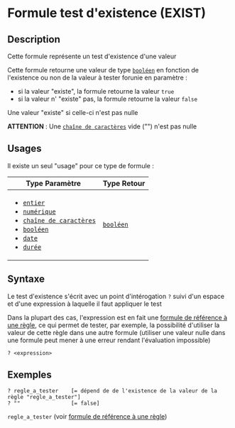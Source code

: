 # Formule test d'existence (EXIST)
## Description
Cette formule représente un test d'existence d'une valeur

Cette formule retourne une valeur de type [`booléen`][valeur-de-retour] en fonction de l'existence ou non de la valeur à tester forunie en paramètre :
- si la valeur "existe", la formule retourne la valeur `true`
- si la valeur n' "existe" pas, la formule retourne la valeur `false`

Une valeur "existe" si celle-ci n'est pas nulle

__ATTENTION__ :
Une [`chaîne de caractères`][valeur-de-retour] vide ("") n'est pas nulle

## Usages
Il existe un seul "usage" pour ce type de formule :

|Type Paramètre|Type Retour|
|--------------|-----------|
|<ul><li>[`entier`][valeur-de-retour]</li><li>[`numérique`][valeur-de-retour]</li><li>[`chaîne de caractères`][valeur-de-retour]</li><li>[`booléen`][valeur-de-retour]</li><li>[`date`][valeur-de-retour]</li><li>[`durée`][valeur-de-retour]</li></ul> |[`booléen`][valeur-de-retour]|

## Syntaxe
Le test d'existence s'écrit avec un point d'intérogation  `?` suivi d'un espace et d'une expression à laquelle il faut appliquer le test

Dans la plupart des cas, l'expression est en fait une [formule de référence à une règle][formule-reference-regle], ce qui permet de tester, par exemple, la possibilité d'utiliser la valeur de cette règle dans une autre formule (utiliser une valeur nulle dans une formule peut mener à une erreur rendant l'évaluation impossible)

    ? <expression>

## Exemples
    ? regle_a_tester    [= dépend de de l'existence de la valeur de la règle "regle_a_tester"]
    ? ""                [= false]

`regle_a_tester` (voir [formule de référence à une règle][formule-reference-regle])


[valeur-de-retour]: ../../lexique.md#valeur-de-retour
[formule-reference-regle]: ../call/rule_reference.md 